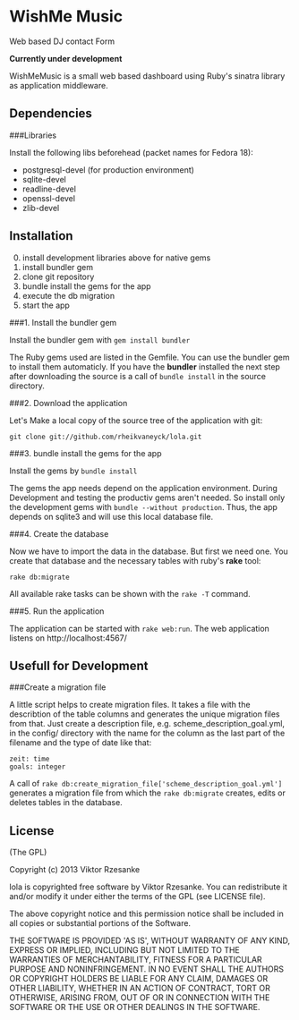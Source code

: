 WishMe Music
======

Web based DJ contact Form  

**Currently under development**

WishMeMusic is a small web based dashboard using Ruby's sinatra library as application middleware. 

Dependencies
------------

###Libraries

Install the following libs beforehead (packet names for Fedora 18):
* postgresql-devel (for production environment)
* sqlite-devel
* readline-devel
* openssl-devel
* zlib-devel

Installation
------------

0. install development libraries above for native gems
1. install bundler gem
2. clone git repository
3. bundle install the gems for the app
4. execute the db migration
5. start the app 


###1. Install the bundler gem

Install the bundler gem with `gem install bundler`

The Ruby gems used are listed in the Gemfile. You can use the bundler gem to install them automaticly. If you have the **bundler** installed the next step after downloading the source is a call of `bundle install` in the source directory.

###2. Download the application

Let's Make a local copy of the source tree of the application with git:

```
git clone git://github.com/rheikvaneyck/lola.git
```

###3. bundle install the gems for the app

Install the gems by `bundle install`

The gems the app needs depend on the application environment. During Development and testing the productiv gems aren't needed. So install only the development gems with `bundle --without production`. Thus, the app depends on sqlite3 and will use this local database file. 


###4. Create the database

Now we have to import the data in the database. But first we need one. You create that database and the necessary tables with ruby's **rake** tool:

```
rake db:migrate
```

All available rake tasks can be shown with the `rake -T` command.


###5. Run the application

The application can be started with `rake web:run`. The web application listens on http://localhost:4567/


Usefull for Development
-------------------

###Create a migration file

A little script helps to create migration files. It takes a file with the describtion of the table columns and generates the unique migration files from that. Just create a description file, e.g. scheme_description_goal.yml, in the config/ directory with the name for the column as the last part of the filename and the type of date like that:

```
zeit: time
goals: integer
```

A call of `rake db:create_migration_file['scheme_description_goal.yml']` generates a migration file from which the `rake db:migrate` creates, edits or deletes tables in the database.


License
-------

(The GPL)

Copyright (c) 2013 Viktor Rzesanke

lola is copyrighted free software by Viktor Rzesanke.
You can redistribute it and/or modify it under either the terms of the GPL
(see LICENSE file).

The above copyright notice and this permission notice shall be
included in all copies or substantial portions of the Software.

THE SOFTWARE IS PROVIDED 'AS IS', WITHOUT WARRANTY OF ANY KIND,
EXPRESS OR IMPLIED, INCLUDING BUT NOT LIMITED TO THE WARRANTIES OF
MERCHANTABILITY, FITNESS FOR A PARTICULAR PURPOSE AND NONINFRINGEMENT.
IN NO EVENT SHALL THE AUTHORS OR COPYRIGHT HOLDERS BE LIABLE FOR ANY
CLAIM, DAMAGES OR OTHER LIABILITY, WHETHER IN AN ACTION OF CONTRACT,
TORT OR OTHERWISE, ARISING FROM, OUT OF OR IN CONNECTION WITH THE
SOFTWARE OR THE USE OR OTHER DEALINGS IN THE SOFTWARE.
